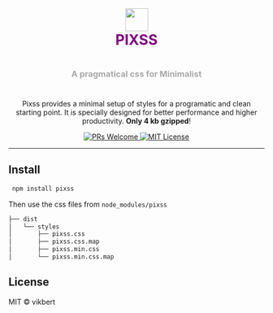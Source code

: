 <div align="center">
    <img src="https://vikbert.github.io/pixss/demo/static/app-small.png" alt="" width="45" />
    <h1 style="font-weight: bolder; color: purple; margin-top: 0px">PIXSS</h1>
    <h3 style="color: darkgrey; margin: 40px 0">A pragmatical css for Minimalist</h3>
</div>

<div align="center">
  <!-- <img src="https://vikbert.github.io/pixss/demo/static/app-small.png" alt="pixss" />
  <h3>A pragmatic CSS for Minimalist</h3> -->
  <p>Pixss provides a minimal setup of styles for a programatic and clean starting point. It is specially designed for better performance and higher productivity. <strong>Only 4 kb gzipped</strong>! 
  </p>

  <p>
    <a href="#">
      <img src="https://img.shields.io/badge/PRs-Welcome-brightgreen.svg?style=flat-square" alt="PRs Welcome">
    </a>
    <a href="#">
      <img src="https://img.shields.io/badge/License-MIT-brightgreen.svg?style=flat-square" alt="MIT License">
    </a>
  </p>
</div>

---

## Install

```bash
 npm install pixss
```

Then use the css files from `node_modules/pixss`

```bash
├── dist
│   └── styles
│       ├── pixss.css
│       ├── pixss.css.map
│       ├── pixss.min.css
│       └── pixss.min.css.map
```

## License

MIT © vikbert
